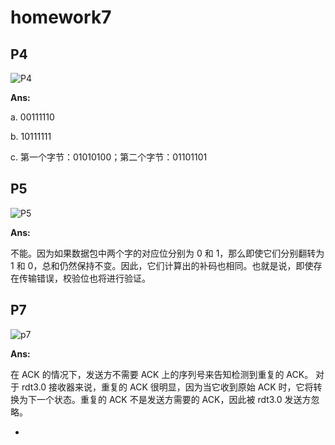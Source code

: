 # homework7

## P4

![P4](/resources/P4.png)

**Ans:**

a. 00111110

b. 10111111

c. 第一个字节：01010100；第二个字节：01101101

## P5

![P5](/resources/P5.png)

**Ans:**

不能。因为如果数据包中两个字的对应位分别为 0 和 1，那么即使它们分别翻转为 1 和 0，总和仍然保持不变。因此，它们计算出的补码也相同。也就是说，即使存在传输错误，校验位也将进行验证。

## P7

![p7](/resources/P7.jpg)

**Ans:**

在 ACK 的情况下，发送方不需要 ACK 上的序列号来告知检测到重复的 ACK。 对于 rdt3.0 接收器来说，重复的 ACK 很明显，因为当它收到原始 ACK 时，它将转换为下一个状态。重复的 ACK 不是发送方需要的 ACK，因此被 rdt3.0 发送方忽略。

* 